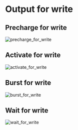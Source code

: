 # Output for write
## Precharge for write
![precharge_for_write](https://user-images.githubusercontent.com/27938420/43930719-d4d99bea-9bef-11e8-9707-bae9294484b8.png)
## Activate for write
![activate_for_write](https://user-images.githubusercontent.com/27938420/43930735-eafaf50e-9bef-11e8-87b9-0d9716d2e597.png)
## Burst for write
![burst_for_write](https://user-images.githubusercontent.com/27938420/43930741-fe834fa4-9bef-11e8-86de-0598ab397092.png)
## Wait for write
![wait_for_write](https://user-images.githubusercontent.com/27938420/43930751-0e499894-9bf0-11e8-9802-28be26c79c44.png)
